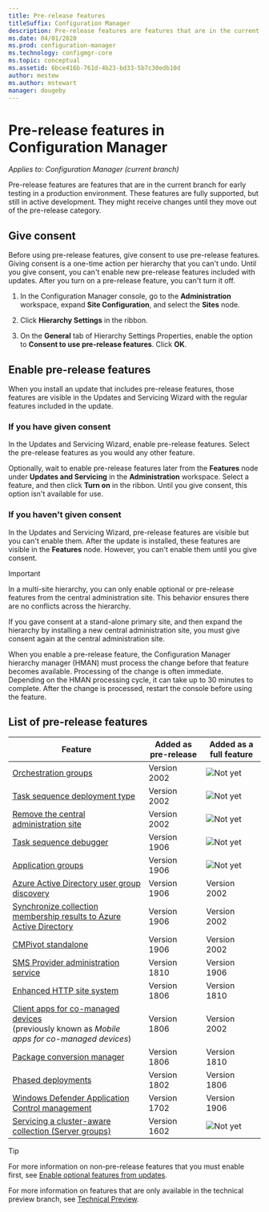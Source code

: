 ```yaml
---
title: Pre-release features
titleSuffix: Configuration Manager
description: Pre-release features are features that are in the current branch for early testing in a production environment.
ms.date: 04/01/2020
ms.prod: configuration-manager
ms.technology: configmgr-core
ms.topic: conceptual
ms.assetid: 6bce416b-761d-4b23-bd33-5b7c30edb10d
author: mestew
ms.author: mstewart
manager: dougeby
---
```


# Pre-release features in Configuration Manager

*Applies to: Configuration Manager (current branch)*

Pre-release features are features that are in the current branch for early testing in a production environment. These features are fully supported, but still in active development. They might receive changes until they move out of the pre-release category.

## Give consent  

Before using pre-release features, give consent to use pre-release features. Giving consent is a one-time action per hierarchy that you can't undo. Until you give consent, you can't enable new pre-release features included with updates. After you turn on a pre-release feature, you can't turn it off.

1. In the Configuration Manager console, go to the **Administration** workspace, expand **Site Configuration**, and select the **Sites** node.  

2. Click **Hierarchy Settings** in the ribbon.  

3. On the **General** tab of Hierarchy Settings Properties, enable the option to **Consent to use pre-release features**. Click **OK**.  

## Enable pre-release features

When you install an update that includes pre-release features, those features are visible in the Updates and Servicing Wizard with the regular features included in the update.

### If you have given consent

In the Updates and Servicing Wizard, enable pre-release features. Select the pre-release features as you would any other feature.

Optionally, wait to enable pre-release features later from the **Features** node under **Updates and Servicing** in the **Administration** workspace. Select a feature, and then click **Turn on** in the ribbon. Until you give consent, this option isn't available for use.

### If you haven't given consent

In the Updates and Servicing Wizard, pre-release features are visible but you can't enable them. After the update is installed, these features are visible in the **Features** node. However, you can't enable them until you give consent.

> [!IMPORTANT]  
> In a multi-site hierarchy, you can only enable optional or pre-release features from the central administration site. This behavior ensures there are no conflicts across the hierarchy. <!--507197-->  
>
> If you gave consent at a stand-alone primary site, and then expand the hierarchy by installing a new central administration site, you must give consent again at the central administration site.  

When you enable a pre-release feature, the Configuration Manager hierarchy manager (HMAN) must process the change before that feature becomes available. Processing of the change is often immediate. Depending on the HMAN processing cycle, it can take up to 30 minutes to complete. After the change is processed, restart the console before using the feature.

## <a name="bkmk_table"></a> List of pre-release features

<!--Note/tip for target article

> [!Note]  
> In this version of Configuration Manager, <feature name> is a pre-release feature. To enable it, see [Pre-release features](pre-release-features.md).  

> [!Tip]  
> This feature was first introduced in version 1702 as a [pre-release feature](pre-release-features.md). Beginning with version 1906, it's no longer a pre-release feature.  

-->

<!-- With each current branch release, to help purge this list a bit, remove any entries that were added as a full feature in a version that's no longer supported -->
| Feature          | Added as pre-release | Added as a full feature |
|------------------|----------------------|-------------------------|
| [Orchestration groups](../../../sum/deploy-use/orchestration-groups.md) <!--3098816--> | Version 2002 | ![Not yet](media/red_x.png) |
| [Task sequence deployment type](../../../apps/get-started/creating-windows-applications.md#bkmk_tsdt) <!--3555953--> | Version 2002 | ![Not yet](media/red_x.png) |
| [Remove the central administration site](../deploy/install/remove-central-administration-site.md) <!-- 3607277 --> | Version 2002 | ![Not yet](media/red_x.png) |
| [Task sequence debugger](../../../osd/deploy-use/debug-task-sequence.md) <!--3612274,C3F37661-69E4-4D53-A39C-5D02F97E0E71--> | Version 1906 | ![Not yet](media/red_x.png) |
| [Application groups](../../../apps/deploy-use/create-app-groups.md) <!--3555907,EE16A1D8-EF1B-4094-845F-AC107E7C621D--> | Version 1906 | ![Not yet](media/red_x.png) |
| [Azure Active Directory user group discovery](../deploy/configure/configure-discovery-methods.md#bkmk_azuregroupdisco) <!--3611956,023715E7-BFBA-4E9E-A80F-B5B626464ADD-->| Version 1906 | Version 2002 |
| [Synchronize collection membership results to Azure Active Directory](../../clients/manage/collections/create-collections.md#bkmk_aadcollsync) <!--3607475,C2127144-C8DE-49F6-9CB3-D4F5B59F9515-->| Version 1906| Version 2002 |
| [CMPivot standalone](cmpivot.md#bkmk_standalone) <!--3555890/4692885,no GUID--> | Version 1906 | Version 2002 |
| [SMS Provider administration service](../../plan-design/hierarchy/plan-for-the-sms-provider.md#bkmk_admin-service) <!--1359052--> | Version 1810 | Version 1906 |
| [Enhanced HTTP site system](../../plan-design/hierarchy/enhanced-http.md) <!--1356889,1358228--> | Version 1806 | Version 1810 |
| [Client apps for co-managed devices](../../../comanage/workloads.md#client-apps) <br/> (previously known as *Mobile apps for co-managed devices*) <!--1357892/3600959,CC3AE625-BF72-49B1-8AB1-AF0DCF2D6F4C--> | Version 1806 | Version 2002 |
| [Package conversion manager](../../../apps/pcm/package-conversion-manager.md) <!--1357861--> | Version 1806 | Version 1810 |
| [Phased deployments](../../../osd/deploy-use/create-phased-deployment-for-task-sequence.md) <!--1356837--> | Version 1802 | Version 1806 |
| [Windows Defender Application Control management](../../../protect/deploy-use/use-device-guard-with-configuration-manager.md) <!--3600958 (fka 1355092 & 1319346)--> | Version 1702 | Version 1906 |
| [Servicing a cluster-aware collection (Server groups)](../../../sum/deploy-use/service-a-server-group.md) <!--1081776,290B66D8-C735-4895-B59A-DD732D84A697--> | Version 1602 | ![Not yet](media/red_x.png) |

<!--Image used = ![Not yet](media/red_x.png) -->

> [!TIP]  
> For more information on non-pre-release features that you must enable first, see [Enable optional features from updates](install-in-console-updates.md#bkmk_options).  
>
> For more information on features that are only available in the technical preview branch, see [Technical Preview](../../get-started/technical-preview.md).  
